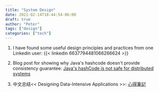 ```yaml
---
title: "System Design"
date: 2021-02-14T18:44:54-06:00
draft: true
author: "Peter"
tags: ["design"]
categories: ["tech"]
---
```


1. I have found some useful design principles and practices from one Linkedin user:
{{< linkedin 6637794481066266624 >}}

2. Blog post for showing why Java's hashcode doesn't provide consistency guarantee:
[Java's hashCode is not safe for distributed systems](https://martin.kleppmann.com/2012/06/18/java-hashcode-unsafe-for-distributed-systems.html#:~:text=As%20you%20probably%20know%2C%20hash,detect%20accidental%20corruption%20of%20data.)

3. 中文总结<< Designing Data-Intensive Applications >>:
[心得筆記](https://www.jyt0532.com/toc/designing_data_intensive-application/)